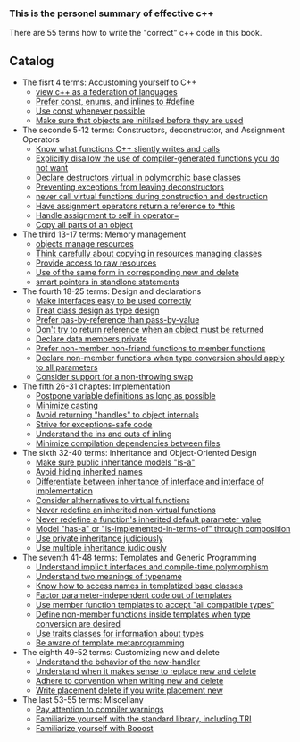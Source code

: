 ### This is the personel summary of effective c++
There are 55 terms how to write the "correct" c++ code in this book.

## Catalog 
* The fisrt 4 terms: Accustoming yourself to C++
  * [view c++ as a federation of languages](FirstChapter/View%20C++%20as%20federation%20language.md)
  * [Prefer const, enums, and inlines to #define](FirstChapter/Prefer%20const%20enum%20and%20inlines%20to%20%23define.md)
  * [Use const whenever possible](FirstChapter/Use%20const%20whenever%20possible.md)
  * [Make sure that objects are initilaed before they are used](FirstChapter/Make%20sure%20that%20objects%20are%20initialized%20before%20they%20are%20used.md)
* The seconde 5-12 terms: Constructors, deconstructor, and Assignment Operators
  * [Know what functions C++ sliently writes and calls](SecondChapter/WhatfunctionslientlyCall.md)
  * [Explicitly disallow the use of compiler-generated functions you do not want](SecondChapter/Explicitly_disallow.md)
  * [Declare destructors virtual in polymorphic base classes](SecondChapter/Declare_destructors_virtual.md)
  * [Preventing exceptions from leaving deconstructors](SecondChapter/Preventing_exceptions.md)
  * [never call virtual functions during construction and destruction](SecondChapter/Dont_call_virtual_InConstr.md)
  * [Have assignment operators return a reference to *this](SecondChapter/assignment_operator.md)
  * [Handle assignment to self in operator=](SecondChapter/self_assignment.md)
  * [Copy all parts of an object](SecondChapter/copy_all_parts.md)
* The third 13-17 terms: Memory management
  * [objects manage resources](ThirdChapter/Objmanage_resources.md)
  * [Think carefully about copying in resources managing classes](ThirdChapter/Think_carefull_copying.md)
  * [Provide access to raw resources](ThirdChapter/Provide_access_toraw.md)
  * [Use of the same form in corresponding new and delete](ThirdChapter/correspoding_uses_new_delete.md)
  * [smart pointers in standlone statements](ThirdChapter/store_newobj_smartpointer.md)
* The fourth 18-25 terms: Design and declarations
  * [Make interfaces easy to be used correctly](FourthChapter/make_interface_easy_tobe_used.md)
  * [Treat class design as type design](FourthChapter/Treat_class_design_as_type.md)
  * [Prefer pas-by-reference than pass-by-value](FourthChapter/pass_by_re_than_by_value.md)
  * [Don't try to return reference when an object must be returned](FourthChapter/dont_try_return_reference.md)
  * [Declare data members private](FourthChapter/member_data_as_private.md)
  * [Prefer non-member non-friend functions to member functions](FourthChapter/pre_nonmember_nonfriend_replacemember.md)
  * [Declare non-member functions when type conversion should apply to all parameters](FourthChapter/Declare_nonmember_functions_conversion_needed.md)
  * [Consider support for a non-throwing swap](FourthChapter/swap_function_no_throw.md)
* The fifth 26-31 chaptes: Implementation
  * [Postpone variable definitions as long as possible](FifthChapter/Postpone_variables_definition_aspossible.md)
  * [Minimize casting](FifthChapter/minimize_casting.md)
  * [Avoid returning "handles" to object internals](FifthChapter/avoid_handles_objects_internals.md)
  * [Strive for exceptions-safe code](FifthChapter/strive_for_exception_safe_code.md)
  * [Understand the ins and outs of inling](FifthChapter/understand_ins_outs_inlining.md)
  * [Minimize compilation dependencies between files](FifthChapter/minimize_compilation_dependencies_files.md)
* The sixth 32-40 terms: Inheritance and Object-Oriented Design
  * [Make sure public inheritance models "is-a"](SixthChapter/make_sure_inheritance_is_a.md)
  * [Avoid hiding inherited names](SixthChapter/Avoid_hiding_inherited_names.md)
  * [Differentiate between inheritance of interface and interface of implementation](SixthChapter/Diffentiate_inheritance_of_interface_or_of_implementation.md)
  * [Consider althernatives to virtual functions](SixthChapter/Consider_alternatives_to_virtualfuncitons.md)
  * [Never redefine an inherited non-virtual functions](SixthChapter/never_redefine_non_virtual_func.md)
  * [Never redefine a function's inherited default parameter value](SixthChapter/never_redefine_inherited_default_parameters.md)
  * [Model "has-a" or "is-implemented-in-terms-of" through composition](SixthChapter/Model_has_a_or_is_implemented_intermsof_through_composition.md)
  * [Use private inheritance judiciously](SixthChapter/Use_private_inheritance_judicicously.md)
  * [Use multiple inheritance judiciously](SixthChapter/use_mutiple_ineritance_judiciously.md)
* The seventh 41-48 terms: Templates and Generic Programming
  * [Understand implicit interfaces and compile-time polymorphism](SeventhChapter/Implicit_interface_compile_time_polymorphism.md)
  * [Understand two meanings of typename](SeventhChapter/two_meaning_typename.md)
  * [Know how to access names in templatized base classes](SeventhChapter/how_to_access_name_in_templatized_base_classes.md)
  * [Factor parameter-independent code out of templates](SeventhChapter/factor_paratameter_indepedent_code_out_template.md)
  * [Use member function templates to accept "all compatible types"](SeventhChapter/use_member_function_template_access_all_compatible_types.md)
  * [Define non-member functions inside templates when type conversion are desired](SeventhChapter/define_non_member_function_when_conversion.md)
  * [Use traits classes for information about types](SeventhChapter/traits_classes_for_information_about_types.md)
  * [Be aware of template metaprogramming](SeventhChapter/be_aware_template_metaprogramming.md)
* The eighth 49-52 terms: Customizing new and delete
  * [Understand the behavior of the new-handler](EighthChapter/new_handler_behavior.md)
  * [Understand when it makes sense to replace new and delete](EighthChapter/when_to_replace_new_delete.md)
  * [Adhere to convention when writing new and delete](EighthChapter/Adhere_to_convention_writing_new_delete.md)
  * [Write placement delete if you write placement new ](EighthChapter/write_placement_delete_if_writing_new.md)
* The last 53-55 terms: Miscellany
  * [Pay attention to compiler warnings](FinalChaper/pay_attention_to_warning.md)
  * [Familiarize yourself with the standard library, including TRI](FinalChaper/Familiarize_yourself_with_standarad_library.md)
  * [Familiarize yourself with Booost](FinalChaper/familiarize_with_Boost.md)
  
  
